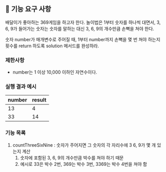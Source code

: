 ## 🚀 기능 요구 사항

배달이가 좋아하는 369게임을 하고자 한다. 놀이법은 1부터 숫자를 하나씩 대면서, 3, 6, 9가 들어가는 숫자는 숫자를 말하는 대신 3, 6, 9의 개수만큼 손뼉을 쳐야 한다.

숫자 number가 매개변수로 주어질 때, 1부터 number까지 손뼉을 몇 번 쳐야 하는지 횟수를 return 하도록 solution 메서드를 완성하라.

### 제한사항

- number는 1 이상 10,000 이하인 자연수이다.

### 실행 결과 예시

| number | result |
| --- | --- |
| 13 | 4 |
| 33 | 14 |

### 기능 목록
1. countThreeSixNine : 숫자가 주어지면 그 숫자의 각 자리수에 3  6, 9가 몇 개 있는지 계산
    1. 숫자에 포함된 3, 6, 9의 개수만큼 박수를 쳐야 하기 때문
    2. 예시로 33은 박수 2번, 369는 박수 3번, 3369는 박수 4번을 쳐야 함